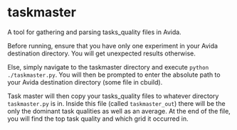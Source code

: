 # taskmaster
A tool for gathering and parsing tasks_quality files in Avida.

Before running, ensure that you have only one experiment in your Avida destination directory. You will get unexpected results otherwise.

Else, simply navigate to the taskmaster directory and execute `python ./taskmaster.py`. 
You will then be prompted to enter the absolute path to your Avida destination directory (some file in cbuild).

Task master will then copy your tasks_quality files to whatever directory `taskmaster.py` is in.
Inside this file (called `taskmaster_out`) there will be the only the dominant task qualities as well as an average.
At the end of the file, you will find the top task quality and which grid it occurred in.